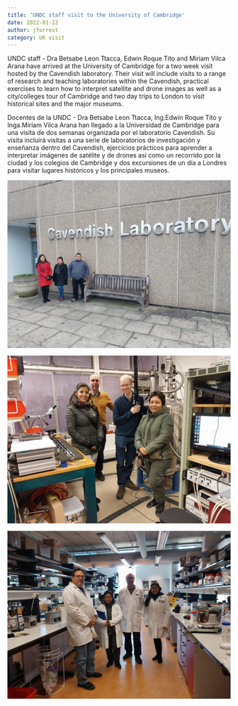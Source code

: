 ```yaml
---
title: 'UNDC staff visit to the University of Cambridge'
date: 2022-01-22
author: jforrest
category: UK visit
---
```



UNDC staff - Dra Betsabe Leon Ttacca, Edwin Roque Tito and Miriam Vilca Arana have arrived at the University of Cambridge for a two week visit hosted by the Cavendish laboratory. 
Their visit will include visits to a range of research and teaching laboratories within the Cavendish, practical exercises to learn how to interpret satellite and drone images 
as well as a city/colleges tour of Cambridge and two day trips to London to visit historical sites and the major museums. 

Docentes de la UNDC - Dra Betsabe Leon Ttacca, Ing.Edwin Roque Tito y Inga.Miriam Vilca Arana han llegado a la Universidad de Cambridge para una visita de dos semanas organizada por el laboratorio Cavendish. 
Su visita incluirá visitas a una serie de laboratorios de investigación y enseñanza dentro del Cavendish, ejercicios prácticos para aprender a interpretar imágenes de satélite y de drones 
así como un recorrido por la ciudad y los colegios de Cambridge y dos excursiones de un día a Londres para visitar lugares históricos y los principales museos. 

![UNDC UK visit](/assets/posts/Lab7.jpg)

![UNDC UK visit](/assets/posts/Lab1.jpg)

![UNDC UK visit](/assets/posts/Lab2.jpg)

